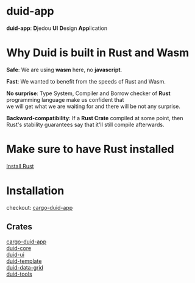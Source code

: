 # duid-app
**duid-app**: **D**jedou **UI** **D**esign **App**lication  


# Why Duid is built in Rust and Wasm  
**Safe**: We are using **wasm** here, no **javascript**.  
  
**Fast**: We wanted to benefit from the speeds of Rust and Wasm.  
  
**No surprise**: Type System, Compiler and Borrow checker of **Rust** programming language make us confident that  
we will get what we are waiting for and there will be not any surprise.  
  
**Backward-compatibility**: If a **Rust Crate** compiled at some point, then Rust's stability guarantees say that it'll still compile afterwards.  

# Make sure to have Rust installed  
[Install Rust](https://www.rust-lang.org/tools/install)  

# Installation  
checkout: [cargo-duid-app](https://github.com/djedou/cargo-duid-app)  


## Crates  
[cargo-duid-app](https://github.com/djedou/cargo-duid-app)  
[duid-core](https://github.com/djedou/duid/tree/master/duid-core)  
[duid-ui](https://github.com/djedou/duid-ui)  
[duid-template](https://github.com/djedou/duid_template)  
[duid-data-grid](https://github.com/djedou/duid-data-grid)  
[duid-tools](https://github.com/djedou/duid-app/tree/develop/duid-tools)  

